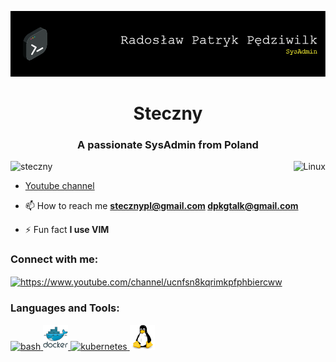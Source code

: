 ![Header](https://github.com/Steczny/Steczny/blob/main/github-header-image.png?raw=true)
<h1 align="center">Steczny</h1>
<h3 align="center">A passionate SysAdmin from Poland</h3>
<img align="right" alt="Linux" src="https://media.tenor.com/dHk-LfzHrtwAAAAi/linux-computer.gif">

<p align="left"> <img src="https://komarev.com/ghpvc/?username=steczny&label=Profile%20views&color=0e75b6&style=flat" alt="steczny" /> </p>

- [Youtube channel](https://www.youtube.com/channel/UCNFSN8kqrIMkpFPHBiERCww)

- 📫 How to reach me **stecznypl@gmail.com dpkgtalk@gmail.com**

- ⚡ Fun fact **I use VIM**

<h3 align="left">Connect with me:</h3>
<p align="left">
<a href="https://www.youtube.com/channel/UCNFSN8kqrIMkpFPHBiERCww" target="blank"><img align="center" src="https://raw.githubusercontent.com/rahuldkjain/github-profile-readme-generator/master/src/images/icons/Social/youtube.svg" alt="https://www.youtube.com/channel/ucnfsn8kqrimkpfphbiercww" height="30" width="40" /></a>
</p>

<h3 align="left">Languages and Tools:</h3>
<p align="left"> <a href="https://www.gnu.org/software/bash/" target="_blank" rel="noreferrer"> <img src="https://www.vectorlogo.zone/logos/gnu_bash/gnu_bash-icon.svg" alt="bash" width="40" height="40"/> </a> <a href="https://www.docker.com/" target="_blank" rel="noreferrer"> <img src="https://raw.githubusercontent.com/devicons/devicon/master/icons/docker/docker-original-wordmark.svg" alt="docker" width="40" height="40"/> </a> <a href="https://kubernetes.io" target="_blank" rel="noreferrer"> <img src="https://www.vectorlogo.zone/logos/kubernetes/kubernetes-icon.svg" alt="kubernetes" width="40" height="40"/> </a> <a href="https://www.linux.org/" target="_blank" rel="noreferrer"> <img src="https://raw.githubusercontent.com/devicons/devicon/master/icons/linux/linux-original.svg" alt="linux" width="40" height="40"/> </a> </p>


